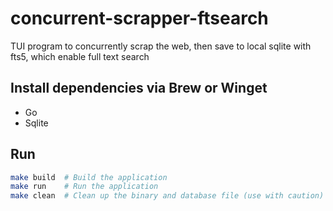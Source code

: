 # concurrent-scrapper-ftsearch

TUI program to concurrently scrap the web, then save to local sqlite with fts5, which enable full text search

## Install dependencies via Brew or Winget

- Go
- Sqlite

## Run

```bash
make build  # Build the application
make run    # Run the application
make clean  # Clean up the binary and database file (use with caution)
```
